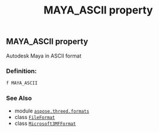 ﻿---
title: MAYA_ASCII property
second_title: Aspose.3D for Python via .NET API References
description: 
type: docs
weight: 400
url: /python-net/aspose.threed.formats/microsoft3mfformat/maya_ascii/
is_root: false
---

## MAYA_ASCII property


Autodesk Maya in ASCII format
### Definition:
```python
f MAYA_ASCII 
```

### See Also
* module [`aspose.threed.formats`](../../)
* class [`FileFormat`](/3d/python-net/aspose.threed/fileformat)
* class [`Microsoft3MFFormat`](/3d/python-net/aspose.threed.formats/microsoft3mfformat)
